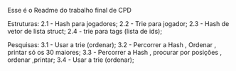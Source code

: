Esse é o Readme do trabalho final de CPD

Estruturas:
2.1 - Hash para jogadores;
2.2 - Trie para jogador;
2.3 - Hash de vetor de lista struct;
2.4 - trie para tags (lista de ids);

Pesquisas:
3.1 - Usar a trie (ordenar);
3.2 - Percorrer a Hash , Ordenar , printar só os 30 maiores;
3.3 - Percorrer a Hash , procurar por posições , ordenar ,printar;
3.4 - Usar a trie (ordenar);
